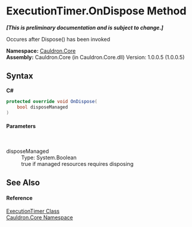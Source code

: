 # ExecutionTimer.OnDispose Method 
 _**\[This is preliminary documentation and is subject to change.\]**_

Occures after Dispose() has been invoked

**Namespace:**&nbsp;<a href="N_Cauldron_Core">Cauldron.Core</a><br />**Assembly:**&nbsp;Cauldron.Core (in Cauldron.Core.dll) Version: 1.0.0.5 (1.0.0.5)

## Syntax

**C#**<br />
``` C#
protected override void OnDispose(
	bool disposeManaged
)
```


#### Parameters
&nbsp;<dl><dt>disposeManaged</dt><dd>Type: System.Boolean<br />true if managed resources requires disposing</dd></dl>

## See Also


#### Reference
<a href="T_Cauldron_Core_ExecutionTimer">ExecutionTimer Class</a><br /><a href="N_Cauldron_Core">Cauldron.Core Namespace</a><br />